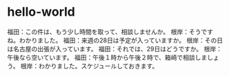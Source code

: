 # hello-world


福田：この件は、もう少し時間を取って、相談しませんか。
根岸：そうですね。わかりました。
福田：来週の28日は予定が入っていますか。
根岸：その日は名古屋の出張が入っています。
福田：それでは、29日はどうですか。
根岸：午後なら空いています。
福田：午後１時から午後２時で、箱崎で相談しましょう。
根岸：わかりました。スケジュールしておきます。


